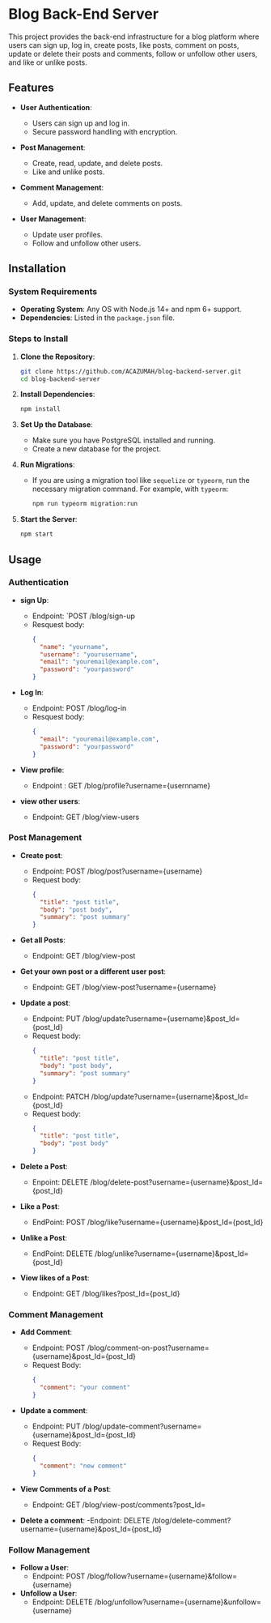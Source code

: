 # Blog Back-End Server

This project provides the back-end infrastructure for a blog platform where users can sign up, log in, create posts, like posts, comment on posts, update or delete their posts and comments, follow or unfollow other users, and like or unlike posts.

## Features
- **User Authentication**:
  - Users can sign up and log in.
  - Secure password handling with encryption.
  
- **Post Management**:
  - Create, read, update, and delete posts.
  - Like and unlike posts.

- **Comment Management**:
  - Add, update, and delete comments on posts.
  
- **User Management**:
  - Update user profiles.
  - Follow and unfollow other users.

## Installation

### System Requirements
- **Operating System**: Any OS with Node.js 14+ and npm 6+ support.
- **Dependencies**: Listed in the `package.json` file.

### Steps to Install
1. **Clone the Repository**:
   ```bash
   git clone https://github.com/ACAZUMAH/blog-backend-server.git
   cd blog-backend-server


2. **Install Dependencies**:
   ```bash
   npm install
   ```


3. **Set Up the Database**:
   - Make sure you have PostgreSQL installed and running.
   - Create a new database for the project.


4. **Run Migrations**:
   - If you are using a migration tool like `sequelize` or `typeorm`, run the necessary migration command. For example, with `typeorm`:
     ```bash
     npm run typeorm migration:run
     ```


6. **Start the Server**:
   ```bash
   npm start
   ```

## Usage

### Authentication
  - **sign Up**:
    - Endpoint: `POST /blog/sign-up
    - Resquest body:
      ```json
      {
        "name": "yourname",
        "username": "yourusername",
        "email": "youremail@example.com",
        "password": "yourpassword"
      }
      ```

  - **Log In**:
    - Endpoint: POST /blog/log-in
    - Resquest body:
      ```json
      {
        "email": "youremail@example.com",
        "password": "yourpassword" 
      }
      ```

  - **View profile**:
    - Endpoint : GET /blog/profile?username={usernname}

  - **view other users**:
    - Endpoint: GET /blog/view-users

### Post Management 
  - **Create post**:
    - Endpoint: POST /blog/post?username={username}
    - Request body:
      ```json
      {
        "title": "post title",
        "body": "post body",
        "summary": "post summary" 
      }
      ```

  - **Get all Posts**:
    - Endpoint: GET /blog/view-post

  - **Get your own post or a different user post**:
    - Endpoint: GET /blog/view-post?username={username}

  - **Update a post**: 
    - Endpoint: PUT /blog/update?username={username}&post_Id={post_Id}
    - Request body:
      ```json
      {
        "title": "post title",
        "body": "post body",
        "summary": "post summary" 
      }
      ```
    - Endpoint: PATCH /blog/update?username={username}&post_Id={post_Id}
    - Request body:
      ```json
      {
        "title": "post title",
        "body": "post body" 
      }
      ```
    
  - **Delete a Post**:
    - Enpoint: DELETE /blog/delete-post?username={username}&post_Id={post_Id}

  - **Like a Post**:
    - EndPoint: POST /blog/like?username={username}&post_Id={post_Id}
  
  - **Unlike a Post**:
    - EndPoint: DELETE /blog/unlike?username={username}&post_Id={post_Id}

  - **View likes of a Post**:
    - Endpoint: GET /blog/likes?post_Id={post_Id}

### Comment Management
  - **Add Comment**:
    - Endpoint: POST /blog/comment-on-post?username={username}&post_Id={post_Id}
    - Request Body:
      ```json
      {
        "comment": "your comment" 
      }
      ```

  - **Update a comment**:
    - Endpoint: PUT /blog/update-comment?username={username}&post_Id={post_Id}
    - Request Body:
      ```json
      {
        "comment": "new comment"
      }
      ``` 

  - **View Comments of a Post**:
    - Endpoint: GET /blog/view-post/comments?post_Id=
  
  - **Delete a comment**:
    -Endpoint: DELETE /blog/delete-comment?username={username}&post_Id={post_Id}


### Follow Management
  - **Follow a User**:
    - Endpoint: POST /blog/follow?username={username}&follow={username}
  - **Unfollow a User**:
    - Endpoint: DELETE /blog/unfollow?username={username}&unfollow={username}